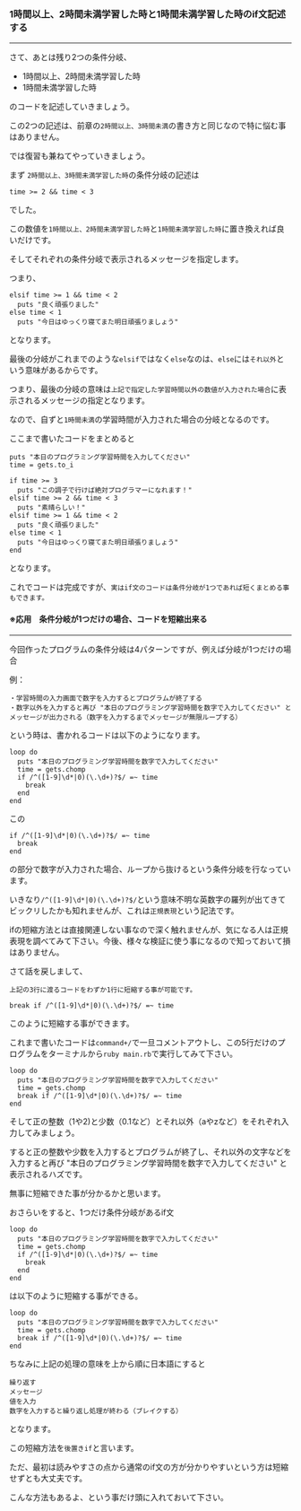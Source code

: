 ### 1時間以上、2時間未満学習した時と1時間未満学習した時のif文記述する
****


さて、あとは残り2つの条件分岐、
- 1時間以上、2時間未満学習した時
- 1時間未満学習した時

のコードを記述していきましょう。


この2つの記述は、前章の`2時間以上、3時間未満`の書き方と同じなので特に悩む事はありません。

では復習も兼ねてやっていきましょう。


まず `2時間以上、3時間未満学習した時`の条件分岐の記述は

```
time >= 2 && time < 3
```

でした。


この数値を`1時間以上、2時間未満学習した時`と`1時間未満学習した時`に置き換えれば良いだけです。

そしてそれぞれの条件分岐で表示されるメッセージを指定します。

つまり、

```
elsif time >= 1 && time < 2
  puts "良く頑張りました"
else time < 1
  puts "今日はゆっくり寝てまた明日頑張りましょう"
  ```
  となります。


  最後の分岐がこれまでのような`elsif`ではなく`else`なのは、`else`には`それ以外`という意味があるからです。

  つまり、最後の分岐の意味は`上記で指定した学習時間以外の数値が入力された場合`に表示されるメッセージの指定となります。

  なので、自ずと`1時間未満`の学習時間が入力された場合の分岐となるのです。

  ここまで書いたコードをまとめると

  ```
  puts "本日のプログラミング学習時間を入力してください"
  time = gets.to_i

  if time >= 3
    puts "この調子で行けば絶対プログラマーになれます！"
  elsif time >= 2 && time < 3
    puts "素晴らしい！"
  elsif time >= 1 && time < 2
    puts "良く頑張りました"
  else time < 1
    puts "今日はゆっくり寝てまた明日頑張りましょう"
  end
  ```


となります。

これでコードは完成ですが、```実はif文のコードは条件分岐が1つであれば短くまとめる事もできます。```  


#### ※応用　条件分岐が1つだけの場合、コードを短縮出来る
****


今回作ったプログラムの条件分岐は4パターンですが、例えば分岐が1つだけの場合

例：
```
・学習時間の入力画面で数字を入力するとプログラムが終了する
・数字以外を入力すると再び "本日のプログラミング学習時間を数字で入力してください" とメッセージが出力される（数字を入力するまでメッセージが無限ループする）
```
という時は、書かれるコードは以下のようになります。

```
loop do
  puts "本日のプログラミング学習時間を数字で入力してください"
  time = gets.chomp
  if /^([1-9]\d*|0)(\.\d+)?$/ =~ time
    break
  end
end
```
この
```
if /^([1-9]\d*|0)(\.\d+)?$/ =~ time
  break
end
```
の部分で数字が入力された場合、ループから抜けるという条件分岐を行なっています。

いきなり```/^([1-9]\d*|0)(\.\d+)?$/```という意味不明な英数字の羅列が出てきてビックリしたかも知れませんが、これは```正規表現```という記法です。

ifの短縮方法とは直接関連しない事なので深く触れませんが、気になる人は正規表現を調べてみて下さい。今後、様々な検証に使う事になるので知っておいて損はありません。

さて話を戻しまして、

```上記の3行に渡るコードをわずか1行に短縮する事が可能です。```

```break if /^([1-9]\d*|0)(\.\d+)?$/ =~ time```

このように短縮する事ができます。


これまで書いたコードは`command+/`で一旦コメントアウトし、この5行だけのプログラムをターミナルから`ruby main.rb`で実行してみて下さい。

```
loop do
  puts "本日のプログラミング学習時間を数字で入力してください"
  time = gets.chomp
  break if /^([1-9]\d*|0)(\.\d+)?$/ =~ time
end
```


そして正の整数（1や2)と少数（0.1など）とそれ以外（aやzなど）をそれぞれ入力してみましょう。

すると正の整数や少数を入力するとプログラムが終了し、それ以外の文字などを入力すると再び "本日のプログラミング学習時間を数字で入力してください" と表示されるハズです。

無事に短縮できた事が分かるかと思います。

おさらいをすると、1つだけ条件分岐があるif文
```
loop do
  puts "本日のプログラミング学習時間を数字で入力してください"
  time = gets.chomp
  if /^([1-9]\d*|0)(\.\d+)?$/ =~ time
    break
  end
end
```
は以下のように短縮する事ができる。
```
loop do
  puts "本日のプログラミング学習時間を数字で入力してください"
  time = gets.chomp
  break if /^([1-9]\d*|0)(\.\d+)?$/ =~ time
end
```
ちなみに上記の処理の意味を上から順に日本語にすると
```
繰り返す  
メッセージ  
値を入力  
数字を入力すると繰り返し処理が終わる（ブレイクする）
```

となります。

この短縮方法を```後置きif```と言います。


ただ、最初は読みやすさの点から通常のif文の方が分かりやすいという方は短縮せずとも大丈夫です。

こんな方法もあるよ、という事だけ頭に入れておいて下さい。
